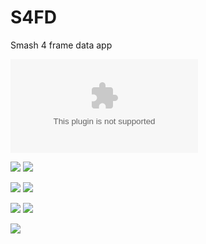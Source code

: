 # S4FD
Smash 4 frame data app

![.apk download](static/s4fd_1.0.0.apk)

![](static/screenshot_01.png) ![](static/screenshot_02.png)

![](static/screenshot_03.png) ![](static/screenshot_04.png)

![](static/screenshot_05.png) ![](static/screenshot_06.png)

![](static/screenshot_07.png)
